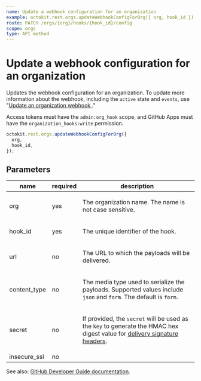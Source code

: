 ```yaml
---
name: Update a webhook configuration for an organization
example: octokit.rest.orgs.updateWebhookConfigForOrg({ org, hook_id })
route: PATCH /orgs/{org}/hooks/{hook_id}/config
scope: orgs
type: API method
---
```


# Update a webhook configuration for an organization

Updates the webhook configuration for an organization. To update more information about the webhook, including the `active` state and `events`, use "[Update an organization webhook ](/rest/reference/orgs#update-an-organization-webhook)."

Access tokens must have the `admin:org_hook` scope, and GitHub Apps must have the `organization_hooks:write` permission.

```js
octokit.rest.orgs.updateWebhookConfigForOrg({
  org,
  hook_id,
});
```

## Parameters

<table>
  <thead>
    <tr>
      <th>name</th>
      <th>required</th>
      <th>description</th>
    </tr>
  </thead>
  <tbody>
    <tr><td>org</td><td>yes</td><td>

The organization name. The name is not case sensitive.

</td></tr>
<tr><td>hook_id</td><td>yes</td><td>

The unique identifier of the hook.

</td></tr>
<tr><td>url</td><td>no</td><td>

The URL to which the payloads will be delivered.

</td></tr>
<tr><td>content_type</td><td>no</td><td>

The media type used to serialize the payloads. Supported values include `json` and `form`. The default is `form`.

</td></tr>
<tr><td>secret</td><td>no</td><td>

If provided, the `secret` will be used as the `key` to generate the HMAC hex digest value for [delivery signature headers](https://docs.github.com/enterprise-cloud@latest//webhooks/event-payloads/#delivery-headers).

</td></tr>
<tr><td>insecure_ssl</td><td>no</td><td>

</td></tr>
  </tbody>
</table>

See also: [GitHub Developer Guide documentation](https://docs.github.com/enterprise-cloud@latest//rest/reference/orgs#update-a-webhook-configuration-for-an-organization).
